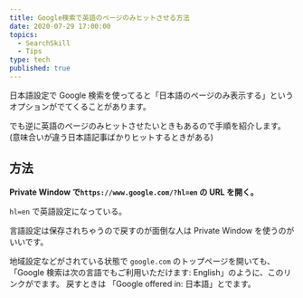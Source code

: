 ```yaml
---
title: Google検索で英語のページのみヒットさせる方法
date: 2020-07-29 17:00:00
topics:
  - SearchSkill
  - Tips
type: tech
published: true
---
```


日本語設定で Google 検索を使ってると「日本語のページのみ表示する」というオプションがでてくることがあります。

でも逆に英語のページのみヒットさせたいときもあるので手順を紹介します。(意味合いが違う日本語記事ばかりヒットするときがある)

## 方法

**Private Window で`https://www.google.com/?hl=en` の URL を開く。**

`hl=en` で英語設定になっている。

言語設定は保存されちゃうので戻すのが面倒な人は Private Window を使うのがいいです。

地域設定などがされている状態で `google.com` のトップページを開いても、
「Google 検索は次の言語でもご利用いただけます: English」のように、このリンクがでます。
戻すときは 「Google offered in: 日本語」とでます。
